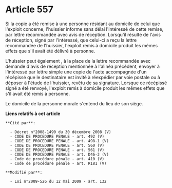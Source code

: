 # Article 557

Si la copie a été remise à une personne résidant au domicile de celui que l'exploit concerne, l'huissier informe sans délai
l'intéressé de cette remise, par lettre recommandée avec avis de réception. Lorsqu'il résulte de l'avis de réception, signé
par l'intéressé, que celui-ci a reçu la lettre recommandée de l'huissier, l'exploit remis à domicile produit les mêmes effets
que s'il avait été délivré à personne.

L'huissier peut également , à la place de la lettre recommandée avec demande d'avis de réception mentionnée à l'alinéa
précédent, envoyer à l'intéressé par lettre simple une copie de l'acte accompagnée d'un récépissé que le destinataire est
invité à réexpédier par voie postale ou à déposer à l'étude de l'huissier, revêtu de sa signature. Lorsque ce récépissé signé
a été renvoyé, l'exploit remis à domicile produit les mêmes effets que s'il avait été remis à personne. 

Le domicile de la personne morale s'entend du lieu de son siège.

**Liens relatifs à cet article**

	**Cité par**:

	  - Décret n°2008-1490 du 30 décembre 2008 (V)
	  - CODE DE PROCEDURE PENALE - art. 492 (V)
	  - CODE DE PROCEDURE PENALE - art. 498-1 (V)
	  - CODE DE PROCEDURE PENALE - art. 560 (V)
	  - CODE DE PROCEDURE PENALE - art. 561 (V)
	  - CODE DE PROCEDURE PENALE - art. D46-3 (V)
	  - Code de procédure pénale - art. 410 (V)
	  - Code de procédure pénale - art. R181 (V)

	**Modifié par**:

	  - Loi n°2009-526 du 12 mai 2009 - art. 132
